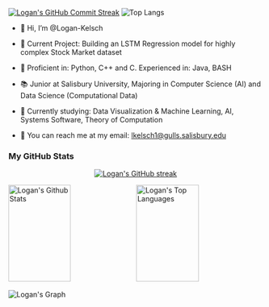 [![Logan's GitHub Commit Streak](https://github-readme-streak-stats.herokuapp.com/?user=Logan-Kelsch&theme=dark)](https://github.com/Logan-Kelsch) ![Top Langs](https://github-readme-stats.vercel.app/api/top-langs/?username=Logan-Kelsch&layout=compact&theme=dark)

- 👋 Hi, I’m @Logan-Kelsch
- 🔮 Current Project: Building an LSTM Regression model for highly complex Stock Market dataset
- 🏅 Proficient in: Python, C++ and C. Experienced in: Java, BASH

- 📚 Junior at Salisbury University, Majoring in Computer Science (AI) and Data Science (Computational Data)
- 🌱 Currently studying: Data Visualization & Machine Learning, AI, Systems Software, Theory of Computation 
- 💼 You can reach me at my email: lkelsch1@gulls.salisbury.edu


### My GitHub Stats
<p align="center">
  <a href="https://github.com/Logan-Kelsch">
    <img src="https://github-readme-streak-stats.herokuapp.com/?user=Logan-Kelsch&theme=dark" alt="Logan's GitHub streak"/>
  </a>
</p>

<a> 
    <a href="https://github.com/Logan-Kelsch"><img alt="Logan's Github Stats" src="https://denvercoder1-github-readme-stats.vercel.app/api?username=Logan-Kelsch&show_icons=true&count_private=true&theme=react&border_color=850000&bg_color=0D1117&title_color=F85D7F&icon_color=F8D866" height="192px" width="49.5%"/></a>
  <a href="https://github.com/Logan-Kelsch"><img alt="Logan's Top Languages" src="https://denvercoder1-github-readme-stats.vercel.app/api/top-langs/?username=Logan-Kelsch&langs_count=8&layout=compact&theme=react&border_color=850000&bg_color=0D1117&title_color=F85D7F&icon_color=F8D866" height="192px" width="49.5%"/></a>
  <br/>
</a>

![Logan's Graph](https://github-readme-activity-graph.vercel.app/graph?username=Logan-Kelsch&custom_title=Logan's%20GitHub%20Activity%20Graph&bg_color=0D1117&color=850000&line=850000&point=850000&area_color=FFFFFF&title_color=FFFFFF&area=true)


<!---
- 👀 I’m interested in 
- 🌱 I’m currently learning ...
- 💞️ I’m looking to collaborate on ...
- 📫 You can reach me through email! (lkelsch1@gulls.salisbury.edu)
- 😄 Pronouns: ...
- ⚡ Fun fact: ...


# Hi everyone :wave:

I'm a software engineer from Czechia, hacking things together @ [Gitpod](https://gitpod.io/).


<details>
<summary>
  More stuff about me
</summary>

## Quick overview


#### GitHub stats 
<a href="https://github.com/anuraghazra/github-readme-stats">
  <img align="center" src="https://github-readme-stats.anuraghazra1.vercel.app/api?username=filiptronicek&show_icons=true&line_height=27&include_all_commits=true" alt="My github stats" />
</a>  


 (also from a project I have contributed to, [anuraghazra/github-readme-stats](https://github.com/anuraghazra/github-readme-stats))
- I write a [blog](https://blog.trnck.dev/)

Biggest supporters of my OSS work ($25 or more in [my tiers](https://github.com/sponsors/filiptronicek/)):
- [Kyle Daigle](https://github.com/kdaigle)


### What I do

I do Open Source. In fact, I do Open Source so much, that 95% of my work on
GitHub is free and open to everyone. I am really passionate about doing web
development, it is in my opinion the best combination of logical programming and
(sometimes) beautiful design.

## My skills 📜

### Web technologies

- JavaScript
  ([LinkedIn Assesments Certified](https://www.linkedin.com/in/filiptronicek/))
- TypeScript
- Next.js
- Prisma
- HTML, CSS
  ([Microsoft Certified](https://www.youracclaim.com/badges/6d5a4a58-c895-4d7e-a725-db1441e9d979/public_url))
- SCSS
- Node.js ([LinkedIn Assesments Certified](https://www.linkedin.com/in/filiptronicek/))
- Deno
- WordPress
  ([LinkedIn Assesments Certified](https://www.linkedin.com/in/filiptronicek/))
- PHP
- MySQL
- Microsoft Azure ([AZ 900 Certification](https://www.credly.com/badges/1da5ef87-dc8f-4aeb-8870-c19d0e020895/public_url))

### Application Development

- Python ([Microsoft Certified](https://www.youracclaim.com/badges/46b260a8-ef2c-41a3-9f61-aa0920eab84a/public_url))
- C++ (sort of)

### Productivity utilities

- Microsoft Office - I am a Certified
  [Excel](https://www.youracclaim.com/badges/36154164-82b5-4fbf-b65c-c152af720245/public_url)
  and
  [Word](https://www.youracclaim.com/badges/6f4eee1d-3379-4a8b-b846-35762708d4b8/public_url)
  Expert

### Languages 🌐

| Language      | Proficiency                                                               |
| ------------- | ------------------------------------------------------------------------- |
| English (duh) | C2 ([EFSET certified](https://www.efset.org/cert/5P5Pp1))                 |
| German        | B1 ([DSD Certificate](https://www.goethe.de/en/spr/kup/prf/prf/gb1.html)) |
| Czech         | Native language                                                           |

## What I'm currently learning 📚

- Diving into VS Code's code base
- Typescript's magic
- Rust's blazing-fastness

## My own dictionary 📕:

| Word / abreviation | Meaning                                                | Note                                             |
| ------------------ | ------------------------------------------------------ | ------------------------------------------------ |
| FFO                | Fífa Friendly Office (a place where I can work safely) | Idea by [@aellopos](https://github.com/aellopos) |

</details>

--->








